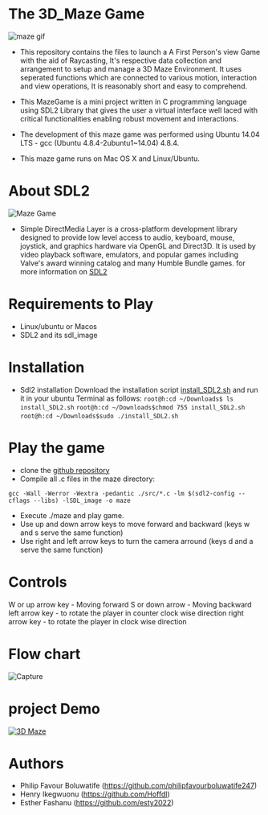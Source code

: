 # The 3D_Maze Game
![maze gif](https://user-images.githubusercontent.com/88714347/171422634-8adc8811-2559-4ba1-967f-4caf909c3f22.gif)
- This repository contains the files to launch a A First Person's view Game with the aid of Raycasting, It's respective data collection and arrangement to setup and manage a 3D Maze Environment. It uses seperated functions which are connected to various motion, interaction and view operations, It is reasonably short and easy to comprehend.

- This MazeGame is a mini project written in C programming language using SDL2 Library that gives the user a virtual interface well laced with critical functionalities enabling robust movement and interactions.

- The development of this maze game  was performed using Ubuntu 14.04 LTS - gcc (Ubuntu 4.8.4-2ubuntu1~14.04) 4.8.4.
- This maze game runs on Mac OS X and Linux/Ubuntu.
# About SDL2
![Maze Game](https://miro.medium.com/v2/resize:fit:720/format:webp/1*-24ykcYYrPI2xlWn2HdSFA.png)
- Simple DirectMedia Layer is a cross-platform development library designed to provide low level access to audio, keyboard, mouse, joystick, and graphics hardware via OpenGL and Direct3D. It is used by video playback software, emulators, and popular games including Valve's award winning catalog and many Humble Bundle games. for more information on [SDL2](https://en.wikipedia.org/wiki/Simple_DirectMedia_Layer)

# Requirements to Play
  - Linux/ubuntu or Macos
  - SDL2 and its sdl_image
# Installation

 - Sdl2 installation
Download the installation script [install_SDL2.sh](https://s3.amazonaws.com/intranet-projects-files/holbertonschool-low_level_programming/graphics_programming/install_SDL2.sh) and run it in your ubuntu Terminal as follows:
`root@h:cd ~/Downloads$ ls`
`install_SDL2.sh`
`root@h:cd ~/Downloads$chmod 755 install_SDL2.sh`
`root@h:cd ~/Downloads$sudo ./install_SDL2.sh`

# Play the game
 - clone the [github repository](https://github.com/Hoffdl/Maze-Project.git)
 - Compile all .c files in the maze directory:
  ```
  gcc -Wall -Werror -Wextra -pedantic ./src/*.c -lm $(sdl2-config --cflags --libs) -lSDL_image -o maze
   ```
 - Execute ./maze and play game.
 - Use up and down arrow keys to move forward and backward (keys w and s serve the same function)
 - Use right and left arrow keys to turn the camera arround (keys d and a serve the same function)
# Controls
 W or up arrow key - Moving forward
 S or down arrow - Moving backward
 left arrow key - to rotate the player in counter clock wise direction
 right arrow key - to rotate the player in clock wise direction

# Flow chart
![Capture](https://user-images.githubusercontent.com/88714347/171421868-d6a7a3d6-6acd-495e-9506-7ab381bba5a4.JPG)
# project Demo
 [![3D Maze](https://img.youtube.com/vi/y5FlT2oApag/0.jpg)](https://www.youtube.com/watch?v=y5FlT2oApag)
# Authors
- Philip Favour Boluwatife (https://github.com/philipfavourboluwatife247)
- Henry Ikegwuonu (https://github.com/Hoffdl)
- Esther Fashanu (https://github.com/esty2022)

